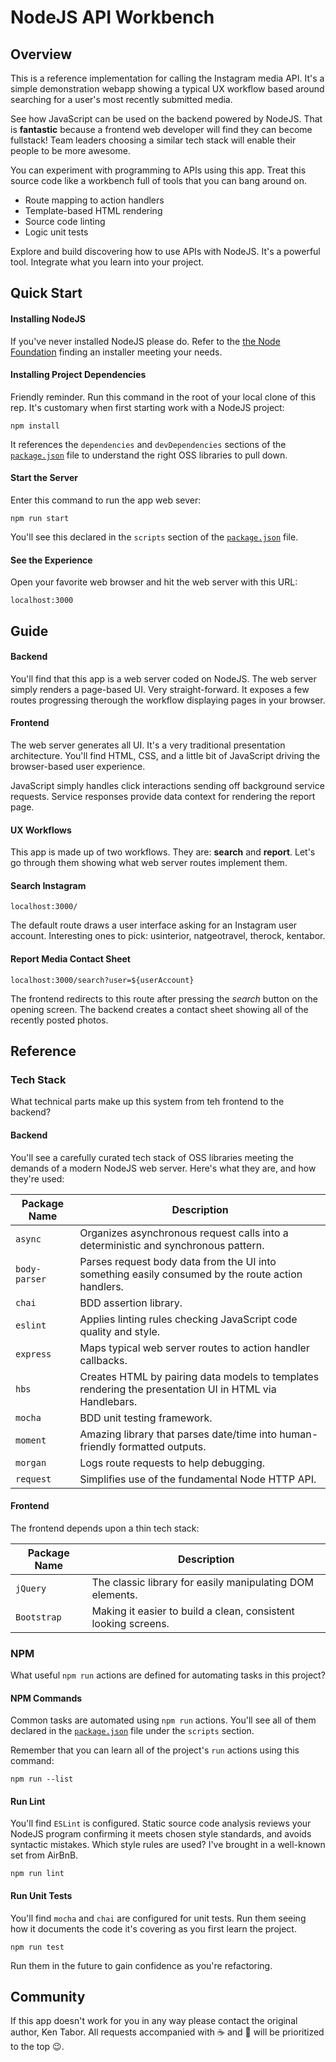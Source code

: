 # NodeJS API Workbench

## Overview

This is a reference implementation for calling the Instagram media API.
It's a simple demonstration webapp showing a typical UX workflow based around 
searching for a user's most recently submitted media.

See how JavaScript can be used on the backend powered by NodeJS. That is **fantastic** because a frontend
web developer will find they can become fullstack! Team leaders choosing a similar 
tech stack will enable their people to be more awesome.

You can experiment with programming to APIs using this app. Treat this source code like a 
workbench full of tools that you can bang around on.
  
  * Route mapping to action handlers
  * Template-based HTML rendering
  * Source code linting
  * Logic unit tests
  
Explore and build discovering how to  use APIs 
with NodeJS. It's a powerful tool. Integrate what you learn into your project.

## Quick Start

#### Installing NodeJS

If you've never installed NodeJS please do. Refer to the [the Node Foundation](https://nodejs.org/en/download/) 
finding an installer meeting your needs.

#### Installing Project Dependencies

Friendly reminder. Run this command in the root of your local clone of this rep. It's 
customary when first starting work with a NodeJS project:

    npm install
 
It references the `dependencies` and `devDependencies` sections of the [`package.json`](https://github.com/KDawg/nodejs-api-workbench/blob/master/package.json#L15) 
file to understand the right OSS libraries to pull down. 

#### Start the Server

Enter this command to run the app web sever:

    npm run start 

You'll see this declared in the `scripts` section of the [`package.json`](https://github.com/KDawg/nodejs-api-workbench/blob/master/package.json#L6) file.  

#### See the Experience

Open your favorite web browser and hit the web server with this URL:

    localhost:3000

## Guide

#### Backend

You'll find that this app is a web server coded on NodeJS. The web server simply renders a 
page-based UI. Very straight-forward. It exposes a few routes progressing therough the workflow
displaying pages in your browser.

#### Frontend 

The web server generates all UI. It's a very traditional presentation architecture. You'll 
find HTML, CSS, and a little bit of JavaScript driving the browser-based user experience. 
 
JavaScript simply handles click interactions sending off background service requests. 
Service responses provide data context for rendering the report page.

#### UX Workflows

This app is made up of two workflows. They are: **search** and **report**. 
Let's go through them showing what web server routes implement them.

#### Search Instagram

    localhost:3000/

The default route draws a user interface asking for an Instagram user account. Interesting
ones to pick: usinterior, natgeotravel, therock, kentabor.

#### Report Media Contact Sheet

    localhost:3000/search?user=${userAccount}
    
The frontend redirects to this route after pressing the *search* button on the opening
screen. The backend creates a contact sheet showing all of the recently posted photos.

## Reference

### Tech Stack

What technical parts make up this system from teh frontend to the backend?

#### Backend

You'll see a carefully curated tech stack of OSS libraries meeting the 
demands of a modern NodeJS web server. Here's what they are, and how they're used: 

Package Name | Description
------------ | -------------
`async` | Organizes asynchronous request calls into a deterministic and synchronous pattern.
`body-parser` | Parses request body data from the UI into something easily consumed by the route action handlers.
`chai` |  BDD assertion library.
`eslint` | Applies linting rules checking JavaScript code quality and style.
`express` | Maps typical web server routes to action handler callbacks.
`hbs` | Creates HTML by pairing data models to templates rendering the presentation UI in HTML via Handlebars.
`mocha` | BDD unit testing framework. 
`moment` | Amazing library that parses date/time into human-friendly formatted outputs.
`morgan` | Logs route requests to help debugging. 
`request` | Simplifies use of the fundamental Node HTTP API.

#### Frontend

The frontend depends upon a thin tech stack:

Package Name | Description
------------ | -------------
`jQuery` | The classic library for easily manipulating DOM elements.
`Bootstrap` | Making it easier to build a clean, consistent looking screens.


### NPM

What useful `npm run` actions are defined for automating tasks in this project?

#### NPM Commands

Common tasks are automated using `npm run` actions. You'll see all of them declared in the 
 [`package.json`](https://github.com/KDawg/nodejs-api-workbench/blob/master/package.json#L6) 
 file under the `scripts` section.

Remember that you can learn all of the project's `run` actions using this command:
 
    npm run --list

#### Run Lint

You'll find `ESLint` is configured. Static source code analysis reviews your NodeJS program
confirming it meets chosen style standards, and avoids syntactic mistakes. 
Which style rules are used? I've brought in a well-known set from AirBnB.

    npm run lint
    
#### Run Unit Tests

You'll find `mocha` and `chai` are configured for unit tests. Run them seeing how it
documents the code it's covering as you first learn the project. 

    npm run test

Run them in the future to gain confidence as you're refactoring.

## Community

If this app doesn't work for you in any way please contact the original author, Ken Tabor. All
requests accompanied with ☕ and 🍫 will be prioritized to the top 😉.  

